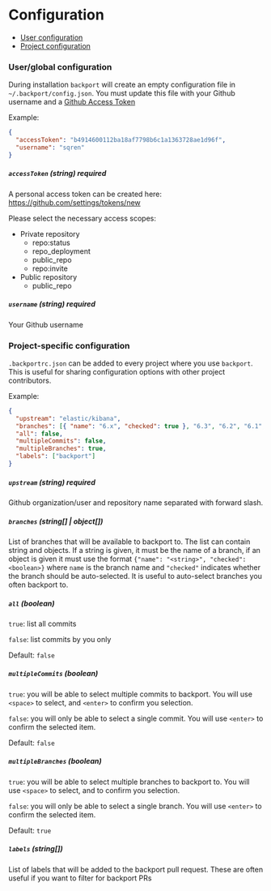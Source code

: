 # Configuration

* [User configuration](#userglobal-configuration)
* [Project configuration](#project-specific-configuration)

### User/global configuration

During installation `backport` will create an empty configuration file in `~/.backport/config.json`. You must update this file with your Github username and a [Github Access Token](https://github.com/settings/tokens/new)

Example:

```json
{
  "accessToken": "b4914600112ba18af7798b6c1a1363728ae1d96f",
  "username": "sqren"
}
```

##### `accessToken` (string) **required**

A personal access token can be created here: https://github.com/settings/tokens/new

Please select the necessary access scopes:

* Private repository
  * repo:status
  * repo_deployment
  * public_repo
  * repo:invite
* Public repository
  * public_repo

##### `username` (string) **required**

Your Github username

### Project-specific configuration

`.backportrc.json` can be added to every project where you use `backport`. This is useful for sharing configuration options with other project contributors.

Example:

```json
{
  "upstream": "elastic/kibana",
  "branches": [{ "name": "6.x", "checked": true }, "6.3", "6.2", "6.1", "6.0"],
  "all": false,
  "multipleCommits": false,
  "multipleBranches": true,
  "labels": ["backport"]
}
```

##### `upstream` (string) **required**

Github organization/user and repository name separated with forward slash.

##### `branches` (string[] | object[])

List of branches that will be available to backport to. The list can contain string and objects. If a string is given, it must be the name of a branch, if an object is given it must use the format `{"name": "<string>", "checked": <boolean>}` where `name` is the branch name and `"checked"` indicates whether the branch should be auto-selected. It is useful to auto-select branches you often backport to.

##### `all` (boolean)

`true`: list all commits

`false`: list commits by you only

Default: `false`

##### `multipleCommits` (boolean)

`true`: you will be able to select multiple commits to backport. You will use `<space>` to select, and `<enter>` to confirm you selection.

`false`: you will only be able to select a single commit. You will use `<enter>` to confirm the selected item.

Default: `false`

##### `multipleBranches` (boolean)

`true`: you will be able to select multiple branches to backport to. You will use `<space>` to select, and <enter> to confirm you selection.

`false`: you will only be able to select a single branch. You will use `<enter>` to confirm the selected item.

Default: `true`

##### `labels` (string[])

List of labels that will be added to the backport pull request. These are often useful if you want to filter for backport PRs
